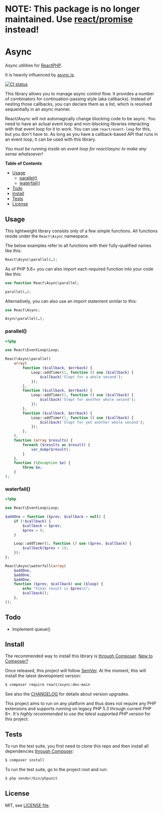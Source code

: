 # NOTE: This package is no longer maintained. Use [react/promise](https://github.com/reactphp/promise) instead!

# Async

Async utilities for [ReactPHP](https://reactphp.org/).

It is heavily influenced by [async.js](https://github.com/caolan/async).

[![CI status](https://github.com/reactphp/async/workflows/CI/badge.svg)](https://github.com/reactphp/async/actions)

This library allows you to manage async control flow. It provides a number of
combinators for continuation-passing style (aka callbacks). Instead of nesting
those callbacks, you can declare them as a list, which is resolved
sequentially in an async manner.

React/Async will not automagically change blocking code to be async. You need
to have an actual event loop and non-blocking libraries interacting with that
event loop for it to work. You can use `react/event-loop` for this, but you
don't have to. As long as you have a callback-based API that runs in an event
loop, it can be used with this library.

*You must be running inside an event loop for react/async to make any sense
whatsoever!*

**Table of Contents**

* [Usage](#usage)
    * [parallel()](#parallel)
    * [waterfall()](#waterfall)
* [Todo](#todo)
* [Install](#install)
* [Tests](#tests)
* [License](#license)

## Usage

This lightweight library consists only of a few simple functions.
All functions reside under the `React\Async` namespace.

The below examples refer to all functions with their fully-qualified names like this:

```php
React\Async\parallel(…);
```

As of PHP 5.6+ you can also import each required function into your code like this:

```php
use function React\Async\parallel;

parallel(…);
```

Alternatively, you can also use an import statement similar to this:

```php
use React\Async;

Async\parallel(…);
```

### parallel()

```php
<?php

use React\EventLoop\Loop;

React\Async\parallel(
    array(
        function ($callback, $errback) {
            Loop::addTimer(1, function () use ($callback) {
                $callback('Slept for a whole second');
            });
        },
        function ($callback, $errback) {
            Loop::addTimer(1, function () use ($callback) {
                $callback('Slept for another whole second');
            });
        },
        function ($callback, $errback) {
            Loop::addTimer(1, function () use ($callback) {
                $callback('Slept for yet another whole second');
            });
        },
    ),
    function (array $results) {
        foreach ($results as $result) {
            var_dump($result);
        }
    },
    function (\Exception $e) {
        throw $e;
    }
);
```

### waterfall()

```php
<?php

use React\EventLoop\Loop;

$addOne = function ($prev, $callback = null) {
    if (!$callback) {
        $callback = $prev;
        $prev = 0;
    }

    Loop::addTimer(1, function () use ($prev, $callback) {
        $callback($prev + 1);
    });
};

React\Async\waterfall(array(
    $addOne,
    $addOne,
    $addOne,
    function ($prev, $callback) use ($loop) {
        echo "Final result is $prev\n";
        $callback();
    },
));
```

## Todo

 * Implement queue()

## Install

The recommended way to install this library is [through Composer](https://getcomposer.org/).
[New to Composer?](https://getcomposer.org/doc/00-intro.md)

Once released, this project will follow [SemVer](https://semver.org/).
At the moment, this will install the latest development version:

```bash
$ composer require react/async:dev-main
```

See also the [CHANGELOG](CHANGELOG.md) for details about version upgrades.

This project aims to run on any platform and thus does not require any PHP
extensions and supports running on legacy PHP 5.3 through current PHP 8+.
It's *highly recommended to use the latest supported PHP version* for this project.

## Tests

To run the test suite, you first need to clone this repo and then install all
dependencies [through Composer](https://getcomposer.org/):

```bash
$ composer install
```

To run the test suite, go to the project root and run:

```bash
$ php vendor/bin/phpunit
```

## License

MIT, see [LICENSE file](LICENSE).
